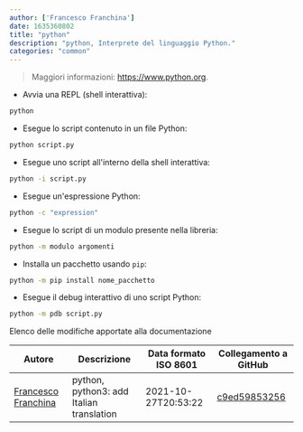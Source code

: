 ```yaml
---
author: ['Francesco Franchina']
date: 1635360802
title: "python"
description: "python, Interprete del linguaggio Python."
categories: "common"
---
```

> Maggiori informazioni: <https://www.python.org>.

- Avvia una REPL (shell interattiva):

```bash
python
```

- Esegue lo script contenuto in un file Python:

```bash
python script.py
```

- Esegue uno script all'interno della shell interattiva:

```bash
python -i script.py
```

- Esegue un'espressione Python:

```bash
python -c "expression"
```

- Esegue lo script di un modulo presente nella libreria:

```bash
python -m modulo argomenti
```

- Installa un pacchetto usando `pip`:

```bash
python -m pip install nome_pacchetto
```

- Esegue il debug interattivo di uno script Python:

```bash
python -m pdb script.py
```
Elenco delle modifiche apportate alla documentazione


Autore | Descrizione | Data formato ISO 8601 | Collegamento a GitHub
------|-----|-----|-----
[Francesco Franchina](mailto:cescus92@gmail.com) | python, python3: add Italian translation | 2021-10-27T20:53:22 | [c9ed59853256](https://github.com/tldr-pages/tldr/commit/c9ed598532560cf66325d14667317a85d592da2a)


